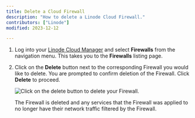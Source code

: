 ```yaml
---
title: Delete a Cloud Firewall
description: "How to delete a Linode Cloud Firewall."
contributors: ["Linode"]
modified: 2023-12-12

---
```


1. Log into your [Linode Cloud Manager](https://cloud.linode.com/) and select **Firewalls** from the navigation menu. This takes you to the **Firewalls** listing page.

1. Click on the **Delete** button next to the corresponding Firewall you would like to delete. You are prompted to confirm deletion of the Firewall. Click **Delete** to proceed.

    ![Click on the delete button to delete your Firewall.](delete-your-firewall.jpg "Click on the delete button to delete your Firewall.")

    The Firewall is deleted and any services that the Firewall was applied to no longer have their network traffic filtered by the Firewall.